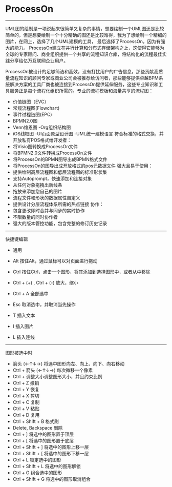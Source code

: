 # ProcessOn

---
UML图的绘制是一项说起来很简单又复杂的事情，想要绘制一个UML图还是比较简单的，但是想要绘制一个十分精确的图还是比较难得，我为了想绘制一个精细的图片，在网上，选择了几个UML建模的工具， 最后选择了ProcessOn，因为有强大的能力。
ProcessOn建立在并行计算和分布式存储架构之上，这使得它能够为全球的专家顾问、商业组织提供一个共享的流程知识仓库，将结构化的流程最佳实践分享给亿万互联网企业用户。

ProcessOn被设计的足够简洁和高效，没有打扰用户的广告信息，那些贡献高质量流程知识的顾问专家或商业公司会被推荐给访问者，那些能够提供卓越BPM系统解决方案的工具厂商也被连接到ProcessOn提供延伸服务，这些专业知识和工具服务正是每个流程化组织所需的。专业的流程模板和海量共享的流程图：
- 价值链图（EVC）
- 常规流程图(Flowchart)
- 事件过程链图(EPC)
- BPMN2.0图
- Venn维恩图
-Org组织结构图
- iOS线框图
-UI页面原型设计图
-UML统一建模语言
符合标准的格式交换，并开放私有POS格式给开发者：
- 将Visio图转换成ProcessOn文件
- 将BPMN2.0文件转换成ProcessOn文件
- 将ProcessOn的BPMN图导出成BPMN格式文件
- 将ProcessOn的图导出成开放格式的pos元数据文件
强大且易于使用：
- 提供绘制高层流程图和低层流程图的标准形状集
- 支持Autoprompt，快速添加和连接对象
- 从任何对象拖拽出新线条
- 拖放来添加您自己的图片
- 流程文件和形状的数据属性自定义
- 提供设计分层流程体系所需的热点链接
协作：
- 包含更改即时合并与同步的实时协作
- 不限数量的同时协作者
- 强大的版本管控功能，包含完整的修订历史记录

---

快捷键编辑
- 通用
- Alt 按住Alt，通过鼠标可以对页面进行拖动
- Ctrl 按住Ctrl，点击一个图形，将其添加到选择图形中，或者从中移除
- Ctrl + (+) , Ctrl + (-) 放大，缩小
- Ctrl + A 全部选中    

- Esc 取消选中，并取消当先操作
- T 插入文本
- I 插入图片
- L 插入连线

---

图形被选中时
- 箭头 (←↑↓→) 将选中图形向左、向上、向下、向右移动
- Ctrl + 箭头 (←↑↓→) 每次微移一个像素
- Ctrl + 调整大小调整图形大小，并且约束比例
- Ctrl + Z 撤销
- Ctrl + Y 恢复
- Ctrl + X 剪切
- Ctrl + C 复制
- Ctrl + V 粘贴
- Ctrl + D 复用
- Ctrl + Shift + B 格式刷
- Delete, Backspace 删除
- Ctrl + ] 将选中的图形置于顶层
- Ctrl + [ 将选中的图形置于底层
- Ctrl + Shift + ] 将选中的图形上移一层
- Ctrl + Shift + [ 将选中的图形下移一层
- Ctrl + L 锁定选中的图形
- Ctrl + Shift + L 将选中的图形解锁
- Ctrl + G 组合选中的图形
- Ctrl + Shift + G 将选中的图形取消组合
